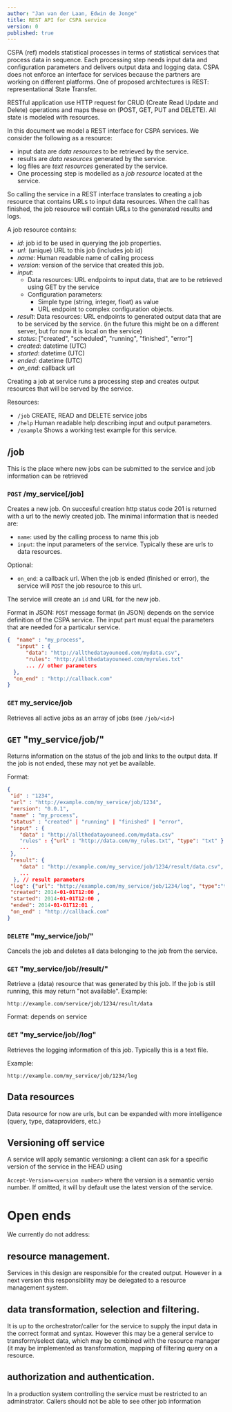 ```yaml
---
author: "Jan van der Laan, Edwin de Jonge"
title: REST API for CSPA service
version: 0
published: true
---
```


CSPA (ref) models statistical processes in terms of statistical services that process data in sequence. Each processing step needs input data and configuration parameters and delivers output data and logging data. CSPA does not enforce an interface for services because the partners are working on different platforms. One of proposed architectures is REST: representational State Transfer. 

RESTful application use HTTP request for CRUD (Create Read Update and Delete) operations and maps these on (POST, GET, PUT and DELETE). All state is modeled with resources.

In this document we model a REST interface for CSPA services.
We consider the following as a resource:

- input data are *data resources* to be retrieved by the service.
- results are *data resources* generated by the service.
- log files are *text resources* generated by the service.
- One processing step is modelled as a *job resource* located at the service.

So calling the service in a REST interface translates to creating a job resource that contains URLs to input data resources. When the call has finished, the job resource will contain URLs to the generated results and logs.

A job resource contains:
- *id*: job id to be used in querying the job properties.
- *url*: (unique) URL to this job (includes job id)
- *name*: Human readable name of calling process
- *version*: version of the service that created this job.
- *input*:
	- Data resources: URL endpoints to input data, that are to be retrieved using GET by 
	the service
	- Configuration parameters: 
    	- Simple type (string, integer, float) as value
  		- URL endpoint to complex configuration objects.
- *result*:
	Data resources: URL endpoints to generated output data that are to be serviced by the service. (in the future this might be on a different server, but for now it is local on the service)
- *status*: ["created", "scheduled", "running", "finished", "error"]
- *created*: datetime (UTC)
- *started*: datetime (UTC)
- *ended*: datetime (UTC)
- *on_end*: callback url

Creating a job at service runs a processing step and creates output resources that will be served by the service.

Resources:
- `/job`
	CREATE, READ and DELETE service jobs
- `/help`
	Human readable help describing input and output parameters.
- `/example`
    Shows a working test example for this service.
    
## /job

This is the place where new jobs can be submitted to the service and job information can be retrieved

### `POST` /my_service[/job]

Creates a new job. On succesful creation http status code 201 is returned with a url to the newly created job.
The minimal information that is needed are:
- `name`: used by the calling process to name this job
- `input`: the input parameters of the service. Typically these are urls to data resources.

Optional:
- `on_end`: a callback url. When the job is ended (finished or error), the service will `POST` the job resource to this url.

The service will create an `id` and URL for the new job.

Format in JSON:
`POST` message format (in JSON) depends on the service definition of the CSPA service. The input part must equal the parameters that are needed for a particalur service.
```json
{  "name" : "my_process",
   "input" : {
      "data": "http://allthedatayouneed.com/mydata.csv",
      "rules": "http://allthedatayouneed.com/myrules.txt" 
      ... // other parameters
  },
  "on_end" : "http://callback.com"
}
```

### `GET` my_service/job

Retrieves all active jobs as an array of jobs (see `/job/<id>`)

## `GET` "my_service/job/<id>"

Returns information on the status of the job and links to the output data.
If the job is not ended, these may not yet be available.

Format:
```json
{
 "id" : "1234",
 "url" : "http://example.com/my_service/job/1234",
 "version": "0.0.1",
 "name" : "my_process",
 "status" : "created" | "running" | "finished" | "error",
 "input" : {
    "data" : "http://allthedatayouneed.com/mydata.csv"
    "rules" : {"url" : "http://data.com/my_rules.txt", "type": "txt" }
    ...
 }, 
 "result": {
    "data" : "http://example.com/my_service/job/1234/result/data.csv",
    ...
  }, // result parameters
 "log": {"url": "http://example.com/my_service/job/1234/log", "type":"text"},
 "created": 2014-01-01T12:00 ,
 "started": 2014-01-01T12:00 ,
 "ended": 2014-01-01T12:01 ,
 "on_end" : "http://callback.com"
}
```

### `DELETE` "my_service/job/<id>"

Cancels the job and deletes all data belonging to the job from the service. 


### `GET` "my_service/job/<id>/result/<param>"

Retrieve a (data) resource that was generated by this job. If the job is still running, this may return "not available".
Example:
```
http://example.com/service/job/1234/result/data
```

Format: depends on service

### `GET` "my_service/job/<id>/log"

Retrieves the logging information of this job. Typically this is a text file.

Example:
```
http://example.com/my_service/job/1234/log
```


## Data resources

Data resource for now are urls, but can be expanded with more intelligence (query, type, dataproviders, etc.)

## Versioning off service

A service will apply semantic versioning: a client can ask for a specific version of the service in the HEAD using

`Accept-Version=<version number>`  where the version is a semantic versio number. If omitted, it will by default use the latest version of the service.

# Open ends

We currently do not address:

## resource management. 

Services in this design are responsible for the created output. However in a next version this responsibility may be delegated to a resource management system.

## data transformation, selection and filtering.
It is up to the orchestrator/caller for the service to supply the input data in the correct format and syntax. 
However this may be a general service to transform/select data, which may be combined with the resource manager (it may be implemented as transformation, mapping of filtering query on a resource.

## authorization and authentication.
In a production system controlling the service must be restricted to an adminstrator. Callers should not be able to see other job information


